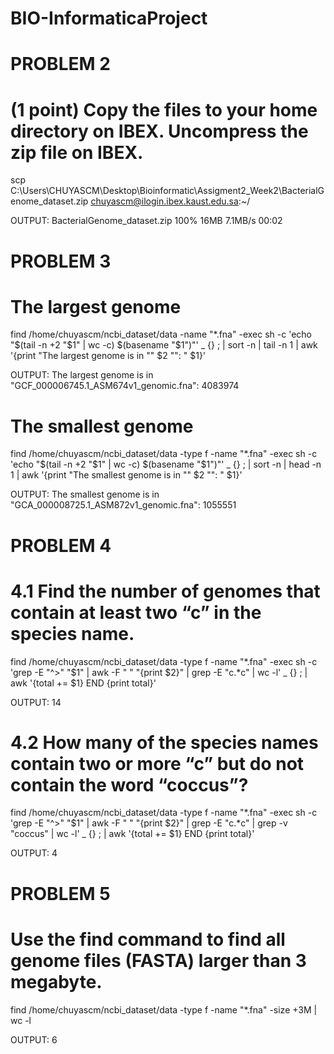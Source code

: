 # BIO-InformaticaProject

# PROBLEM 2
# (1 point) Copy the files to your home directory on IBEX. Uncompress the zip file on IBEX.
scp C:\Users\CHUYASCM\Desktop\Bioinformatic\Assigment2_Week2\BacterialGenome_dataset.zip  chuyascm@ilogin.ibex.kaust.edu.sa:~/

OUTPUT:
BacterialGenome_dataset.zip                                                           100%   16MB   7.1MB/s   00:02

# PROBLEM 3

# The largest genome 
find /home/chuyascm/ncbi_dataset/data -name "*.fna" -exec sh -c 'echo "$(tail -n +2 "$1" | wc -c) $(basename "$1")"' _ {} \; | sort -n | tail -n 1 | awk '{print "The largest genome is in \"" $2 "\": " $1}'

OUTPUT: The largest genome is in "GCF_000006745.1_ASM674v1_genomic.fna": 4083974

# The smallest genome 

find /home/chuyascm/ncbi_dataset/data -type f -name "*.fna" -exec sh -c 'echo "$(tail -n +2 "$1" | wc -c) $(basename "$1")"' _ {} \; | sort -n | head -n 1 | awk '{print "The smallest genome is in \"" $2 "\": " $1}'

OUTPUT: The smallest genome is in "GCA_000008725.1_ASM872v1_genomic.fna": 1055551

# PROBLEM 4

# 4.1 Find the number of genomes that contain at least two “c” in the species name. 

find /home/chuyascm/ncbi_dataset/data -type f -name "*.fna" -exec sh -c 'grep -E "^>" "$1" | awk -F " " "{print \$2}" | grep -E "c.*c" | wc -l' _ {} \; | awk '{total += $1} END {print total}'

OUTPUT: 14

# 4.2 How many of the species names contain two or more “c” but do not contain the word “coccus”?

find /home/chuyascm/ncbi_dataset/data -type f -name "*.fna" -exec sh -c 'grep -E "^>" "$1" | awk -F " " "{print \$2}" | grep -E "c.*c" | grep -v "coccus" | wc -l' _ {} \; | awk '{total += $1} END {print total}'

OUTPUT: 4 

# PROBLEM 5

# Use the find command to find all genome files (FASTA) larger than 3 megabyte. 

find /home/chuyascm/ncbi_dataset/data -type f -name "*.fna" -size +3M | wc -l

OUTPUT: 6 


